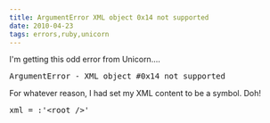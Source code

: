 ```yaml
---
title: ArgumentError XML object 0x14 not supported
date: 2010-04-23
tags: errors,ruby,unicorn
---
```

I'm getting this odd error from Unicorn....

<pre class="sh_sh">
ArgumentError - XML object #0x14 not supported
</pre>

For whatever reason, I had set my XML content to be a symbol. Doh!

<pre class="sh_ruby">
xml = :'&lt;root />'
</pre>

